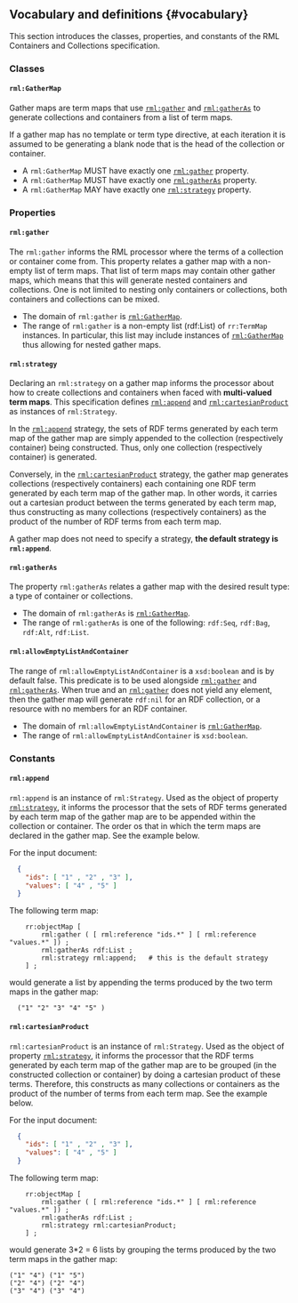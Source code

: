 ## Vocabulary and definitions {#vocabulary}

This section introduces the classes, properties, and constants of the RML Containers and Collections specification.

### Classes

#### `rml:GatherMap`
Gather maps are term maps that use [`rml:gather`](#rml-gather) and [`rml:gatherAs`](#rml-gatheras) to generate collections and containers from a list of term maps. 

If a gather map has no template or term type directive, at each iteration it is assumed to be generating a blank node that is the head of the collection or container.

* A `rml:GatherMap` MUST have exactly one [`rml:gather`](#rml-gather) property.
* A `rml:GatherMap` MUST have exactly one [`rml:gatherAs`](#rml-gatheras) property.
* A `rml:GatherMap` MAY have exactly one [`rml:strategy`](#rml-strategy) property.

### Properties

#### `rml:gather`

The `rml:gather` informs the RML processor where the terms of a collection or container come from. This property relates a gather map with a non-empty list of term maps. 
That list of term maps may contain other gather maps, which means that this will generate nested containers and collections. One is not limited to nesting only containers or collections, both containers and collections can be mixed.

* The domain of `rml:gather` is [`rml:GatherMap`](#rml-gathermap).
* The range of `rml:gather` is a non-empty list (rdf:List) of `rr:TermMap` instances. In particular, this list may include instances of [`rml:GatherMap`](#rml-gathermap) thus allowing for nested gather maps.


#### `rml:strategy`

Declaring an `rml:strategy` on a gather map informs the processor about how to create collections and containers when faced with **multi-valued term maps**.
This specification defines [`rml:append`](#rml-append) and [`rml:cartesianProduct`](#rml-cartesianproduct) as instances of `rml:Strategy`. 

In the [`rml:append`](#rml-append) strategy, the sets of RDF terms generated by each term map of the gather map are simply appended to the collection (respectively container) being constructed. Thus, only one collection (respectively container) is generated.

Conversely, in the [`rml:cartesianProduct`](#rml-cartesianproduct) strategy, the gather map generates collections (respectively containers) each containing one RDF term generated by each term map of the gather map. In other words, it carries out a cartesian product between the terms generated by each term map, thus constructing as many collections (respectively containers) as the product of the number of RDF terms from each term map. 

A gather map does not need to specify a strategy, **the default strategy is `rml:append`**.

#### `rml:gatherAs`

The property `rml:gatherAs` relates a gather map with the desired result type: a type of container or collections.

* The domain of `rml:gatherAs` is [`rml:GatherMap`](#rml-gathermap).
* The range of `rml:gatherAs` is one of the following: `rdf:Seq`, `rdf:Bag`, `rdf:Alt`, `rdf:List`.

#### `rml:allowEmptyListAndContainer`
The range of `rml:allowEmptyListAndContainer` is a `xsd:boolean` and is by default false. This predicate is to be used alongside [`rml:gather`](#rml-gather) and [`rml:gatherAs`](#rml-gatheras). When true and an [`rml:gather`](#rml-gather) does not yield any element, then the gather map will generate `rdf:nil` for an RDF collection, or a resource with no members for an RDF container.

* The domain of `rml:allowEmptyListAndContainer` is [`rml:GatherMap`](#rml-gathermap).
* The range of `rml:allowEmptyListAndContainer` is `xsd:boolean`.

### Constants

#### `rml:append`

`rml:append` is an instance of `rml:Strategy`. 
Used as the object of property [`rml:strategy`](rml-strategy), it informs the processor that the sets of RDF terms generated by each term map of the gather map are to be appended within the collection or container. The order os that in which the term maps are declared in the gather map. See the example below.


For the input document:
```json
  { 
    "ids": [ "1" , "2" , "3" ],
    "values": [ "4" , "5" ] 
  }
```

The following term map:
```turtle
    rr:objectMap [
        rml:gather ( [ rml:reference "ids.*" ] [ rml:reference "values.*" ]) ;
        rml:gatherAs rdf:List ;
        rml:strategy rml:append;   # this is the default strategy
    ] ;
```

would generate a list by appending the terms produced by the two term maps in the gather map:
```turtle
  ("1" "2" "3" "4" "5" )
```


#### `rml:cartesianProduct`

`rml:cartesianProduct` is an instance of `rml:Strategy`. 
Used as the object of property [`rml:strategy`](rml-strategy), it informs the processor that the RDF terms generated by each term map of the gather map are to be grouped (in the constructed collection or container) by doing a cartesian product of these terms.
Therefore, this constructs as many collections or containers as the product of the number of terms from each term map.
See the example below.

For the input document:
```json
  { 
    "ids": [ "1" , "2" , "3" ],
    "values": [ "4" , "5" ] 
  }
```

The following term map:
```turtle
    rr:objectMap [
        rml:gather ( [ rml:reference "ids.*" ] [ rml:reference "values.*" ]) ;
        rml:gatherAs rdf:List ;
        rml:strategy rml:cartesianProduct;
    ] ;
```

would generate 3*2 = 6 lists by grouping the terms produced by the two term maps in the gather map:
```turtle
("1" "4") ("1" "5") 
("2" "4") ("2" "4")
("3" "4") ("3" "4")
```


